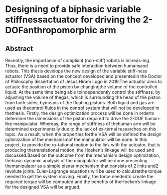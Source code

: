 # Designing of a biphasic variable stiffnessactuator for driving the 2-DOFanthropomorphic arm

## Abstract

Recently,  the  importance  of  compliant  (non-stiff)  robots  is  increas-ing. Thus, there is a need to provide safe interaction between humansand robots. This thesis develops the new design of the variable stiff-ness actuator (VSA) based on the concept developed and presentedin the Doctor of Philosophy dissertation of Jesus Hiram Lugo in 2019.The actuator aims to actuate the position of the piston by changingthe volume of the controlled liquid. At the same time being able toindependently  control  the  stiffness,  by  adjusting  the  volume  of  thegas, which is surrounding the head of the piston from both sides, bymeans  of  the  floating  pistons.  Both  liquid  and  gas  are  used  as  thecontrol fluids in the control system that will not be developed in thethesis. Firstly, the design optimization process will be done in orderto  determine  the  dimensions  of  the  piston  required  to  drive  the  2-DOF human-like manipulator. Whereas, the range of stiffness of thehuman arm will be determined experimentally due to the lack of ex-ternal researches on this topic. As a result, when the properties forthe  VSA  will  be  defined  the  design  optimization  of  the  mechanismof  the  manipulator  will  be  done.  In  this  project,  to  provide  the  ro-tational motion to the link with the actuator, that is producing thetranslational motion, the Hoeken’s linkage will be used and discussed.Based on the outcome from the mechanism design optimization, thebasic dynamic analysis of the manipulator will be done presenting themanipulator as a simple planar mechanism that consists of 2 links and2 revolute joints. Euler-Lagrange equations will be used to calculatethe torque needed to get the system moving. Finally, the force neededto create the required torque will be computed and the benefits of theHoeken’s linkage for the designed VSA will be argued.

